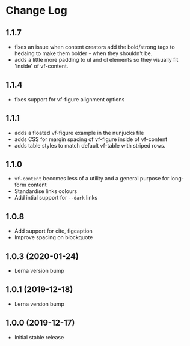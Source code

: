 # Change Log

## 1.1.7

* fixes an issue when content creators add the bold/strong tags to hedaing to make them bolder - when they shouldn't be.
* adds a little more padding to ul and ol elements so they visually fit 'inside' of vf-content.

## 1.1.4

* fixes support for vf-figure alignment options

## 1.1.1

* adds a floated vf-figure example in the nunjucks file
* adds CSS for margin spacing of vf-figure inside of vf-content
* adds table styles to match default vf-table with striped rows.

## 1.1.0

* `vf-content` becomes less of a utility and a general purpose for long-form content
* Standardise links colours
* Add intial support for `--dark` links

## 1.0.8

* Add support for cite, figcaption
* Improve spacing on blockquote

## 1.0.3 (2020-01-24)

* Lerna version bump

## 1.0.1 (2019-12-18)

* Lerna version bump

## 1.0.0 (2019-12-17)

* Initial stable release
